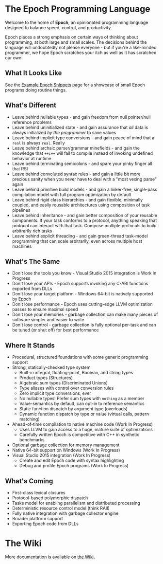 # The Epoch Programming Language
Welcome to the home of **Epoch**, an opinionated programming language designed to balance speed, control, and productivity.

Epoch places a strong emphasis on certain ways of thinking about programming, at both large and small scales. The decisions behind the language will undoubtedly not please everyone - but if you're a like-minded programmer, we hope Epoch scratches your itch as well as it has scratched our own.

## What It Looks Like
See the [Example Epoch Snippets](https://github.com/apoch/epoch-language/wiki/Example-Snippets) page for a showcase of small Epoch programs doing routine things.

## What's Different
* Leave behind nullable types - and gain freedom from null pointer/null reference problems
* Leave behind uninitialized state - and gain assurance that *all* data is always initialized *by the programmer* to sane values
* Leave behind implicit type conversions - and gain peace of mind that a `real` is always `real`. Really
* Leave behind archaic parser/grammar minefields - and gain the knowledge that `++i++` will fail to compile instead of invoking undefined behavior at runtime
* Leave behind terminating semicolons - and spare your pinky finger all that RSI
* Leave behind convoluted syntax rules - and gain a little bit more precious sanity when you never have to deal with a "most vexing parse" again
* Leave behind primitive build models - and gain a linker-free, single-pass compilation model with full program optimization by default
* Leave behind rigid class hierarchies - and gain flexible, minimally coupled, and easily reusable architectures using composition of task pipelines
* Leave behind inheritance - and gain better composition of your reusable components. If your task conforms to a protocol, anything speaking that protocol can interact with that task. Compose multiple protocols to build arbitrarily rich tasks
* Leave behind explicit threading - and gain green-thread task-model programming that can scale arbitrarily, even across multiple host machines

## What's The Same
* Don't lose the tools you know - Visual Studio 2015 integration is Work In Progress
* Don't lose your APIs - Epoch supports invoking any C-ABI functions exported from DLLs
* Don't lose your target platform - Windows 64-bit is natively supported by Epoch
* Don't lose performance - Epoch uses cutting-edge LLVM optimization passes to ensure maximal speed
* Don't lose your memories - garbage collection can make many pieces of software simpler and easier to write
* Don't lose control - garbage collection is fully optional per-task and can be tuned (or shut off) for best performance

## Where It Stands
* Procedural, structured foundations with some generic programming support
* Strong, statically-checked type system
   * Built-in integral, floating-point, Boolean, and string types
   * Product types (Structures)
   * Algebraic sum types (Discriminated Unions)
   * Type aliases with control over conversion rules
   * Zero implicit type conversions, ever
   * No nullable types! Prefer sum types with `nothing` as a member
   * Value-semantics by default, can opt-in to reference semantics
   * Static function dispatch by argument type (overloads)
   * Dynamic function dispatch by type or value (virtual calls, pattern matching)
* Ahead-of-time compilation to native machine code (Work In Progress)
   * Uses LLVM to gain access to a huge, mature suite of optimizations
   * Carefully written Epoch is competitive with C++ in synthetic benchmarks
* Optional garbage collection for memory management
* Native 64-bit support on Windows (Work In Progress)
* Visual Studio 2015 integration (Work In Progress)
   * Create and edit Epoch code with syntax highlighting
   * Debug and profile Epoch programs (Work In Progress)

## What's Coming
* First-class lexical closures
* Protocol-based polymorphic dispatch
* Tasks model for enabling parallelism and distributed processing
* Deterministic resource control model (think RAII)
* Fully native integration with garbage collector engine
* Broader platform support
* Exporting Epoch code from DLLs


# The Wiki
More documentation is available on [the Wiki](https://github.com/apoch/epoch-language/wiki).
